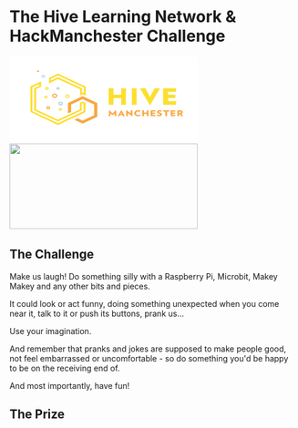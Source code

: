# The Hive Learning Network & HackManchester Challenge

<img src='Copy of hivemanchester logo.png' height="150" width="330" />
<img src='hac2 Yel-1.png' height="150" width="330" />

## The Challenge

Make us laugh!
Do something silly with a Raspberry Pi, Microbit, Makey Makey and any other bits and pieces.

It could look or act funny, doing something unexpected when you come near it, talk to it or push its buttons, prank us...

Use your imagination.

And remember that pranks and jokes are supposed to make people good, not feel embarrassed or uncomfortable - so do something you'd be happy to be on the receiving end of.

And most importantly, have fun!

## The Prize




